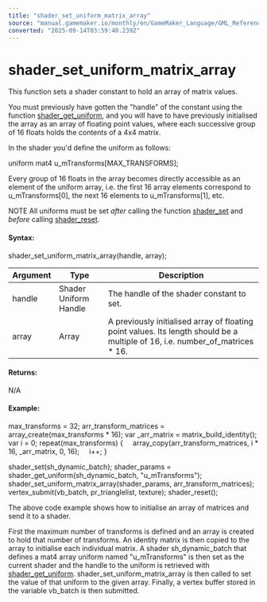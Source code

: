 ```yaml
---
title: "shader_set_uniform_matrix_array"
source: "manual.gamemaker.io/monthly/en/GameMaker_Language/GML_Reference/Asset_Management/Shaders/shader_set_uniform_matrix_array.htm"
converted: "2025-09-14T03:59:40.239Z"
---
```


# shader\_set\_uniform\_matrix\_array

This function sets a shader constant to hold an array of matrix values.

You must previously have gotten the "handle" of the constant using the function [shader\_get\_uniform](shader_get_uniform.md), and you will have to have previously initialised the array as an array of floating point values, where each successive group of 16 floats holds the contents of a 4x4 matrix.

In the shader you'd define the uniform as follows:

uniform mat4 u\_mTransforms\[MAX\_TRANSFORMS\];

Every group of 16 floats in the array becomes directly accessible as an element of the uniform array, i.e. the first 16 array elements correspond to u\_mTransforms\[0\], the next 16 elements to u\_mTransforms\[1\], etc.

NOTE All uniforms must be set _after_ calling the function [shader\_set](shader_set.md) and _before_ calling [shader\_reset](shader_reset.md).

#### Syntax:

shader\_set\_uniform\_matrix\_array(handle, array);

| Argument | Type | Description |
| --- | --- | --- |
| handle | Shader Uniform Handle | The handle of the shader constant to set. |
| array | Array | A previously initialised array of floating point values. Its length should be a multiple of 16, i.e. number_of_matrices * 16. |

#### Returns:

N/A

#### Example:

max\_transforms = 32;
arr\_transform\_matrices = array\_create(max\_transforms \* 16);
var \_arr\_matrix = matrix\_build\_identity();
var i = 0;
repeat(max\_transforms)
{
    array\_copy(arr\_transform\_matrices, i \* 16, \_arr\_matrix, 0, 16);
    i++;
}

shader\_set(sh\_dynamic\_batch);
shader\_params = shader\_get\_uniform(sh\_dynamic\_batch, "u\_mTransforms");
shader\_set\_uniform\_matrix\_array(shader\_params, arr\_transform\_matrices);
vertex\_submit(vb\_batch, pr\_trianglelist, texture);
shader\_reset();

The above code example shows how to initialise an array of matrices and send it to a shader.

First the maximum number of transforms is defined and an array is created to hold that number of transforms. An identity matrix is then copied to the array to initialise each individual matrix. A shader sh\_dynamic\_batch that defines a mat4 array uniform named "u\_mTransforms" is then set as the current shader and the handle to the uniform is retrieved with [shader\_get\_uniform](shader_get_uniform.md). shader\_set\_uniform\_matrix\_array is then called to set the value of that uniform to the given array. Finally, a vertex buffer stored in the variable vb\_batch is then submitted.